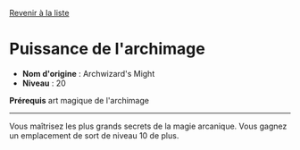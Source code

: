 [Revenir à la liste](..)

# Puissance de l'archimage

 * **Nom d'origine** : Archwizard's Might
 * **Niveau** : 20


<p><strong>Prérequis</strong> art magique de l'archimage</p>
<hr>
<p>Vous maîtrisez les plus grands secrets de la magie arcanique. Vous gagnez un emplacement de sort de niveau 10 de plus.</p>